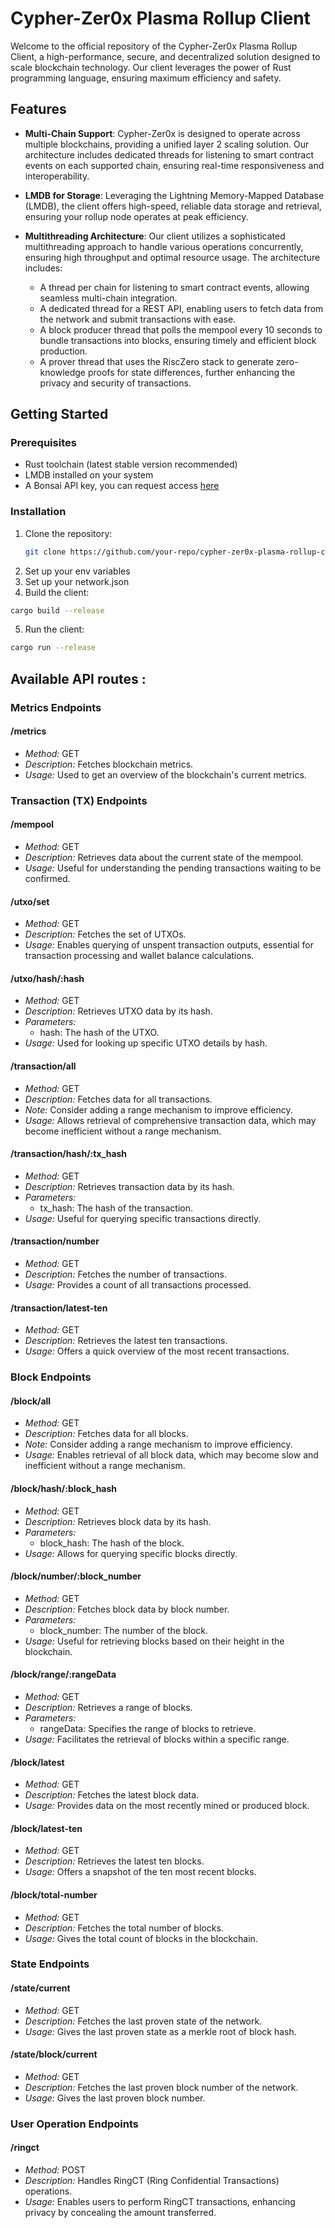 # Cypher-Zer0x Plasma Rollup Client

Welcome to the official repository of the Cypher-Zer0x Plasma Rollup Client, a high-performance, secure, and decentralized solution designed to scale blockchain technology. Our client leverages the power of Rust programming language, ensuring maximum efficiency and safety.

## Features

- **Multi-Chain Support**: Cypher-Zer0x is designed to operate across multiple blockchains, providing a unified layer 2 scaling solution. Our architecture includes dedicated threads for listening to smart contract events on each supported chain, ensuring real-time responsiveness and interoperability.

- **LMDB for Storage**: Leveraging the Lightning Memory-Mapped Database (LMDB), the client offers high-speed, reliable data storage and retrieval, ensuring your rollup node operates at peak efficiency.

- **Multithreading Architecture**: Our client utilizes a sophisticated multithreading approach to handle various operations concurrently, ensuring high throughput and optimal resource usage. The architecture includes:
  - A thread per chain for listening to smart contract events, allowing seamless multi-chain integration.
  - A dedicated thread for a REST API, enabling users to fetch data from the network and submit transactions with ease.
  - A block producer thread that polls the mempool every 10 seconds to bundle transactions into blocks, ensuring timely and efficient block production.
  - A prover thread that uses the RiscZero stack to generate zero-knowledge proofs for state differences, further enhancing the privacy and security of transactions.

## Getting Started

### Prerequisites

- Rust toolchain (latest stable version recommended)
- LMDB installed on your system
- A Bonsai API key, you can request access [here](https://docs.google.com/forms/d/e/1FAIpQLSf9mu18V65862GS4PLYd7tFTEKrl90J5GTyzw_d14ASxrruFQ/viewform)

### Installation

1. Clone the repository:
   ```bash
   git clone https://github.com/your-repo/cypher-zer0x-plasma-rollup-client.git
   ````
2. Set up your env variables
3. Set up your network.json
4. Build the client:
  ```bash
  cargo build --release
  ````
5. Run the client:
  ```bash
  cargo run --release
  ```

## Available API routes :  
### Metrics Endpoints

#### /metrics
- *Method:* GET
- *Description:* Fetches blockchain metrics.
- *Usage:* Used to get an overview of the blockchain's current metrics.

### Transaction (TX) Endpoints

#### /mempool
- *Method:* GET
- *Description:* Retrieves data about the current state of the mempool.
- *Usage:* Useful for understanding the pending transactions waiting to be confirmed.

#### /utxo/set
- *Method:* GET
- *Description:* Fetches the set of UTXOs.
- *Usage:* Enables querying of unspent transaction outputs, essential for transaction processing and wallet balance calculations.

#### /utxo/hash/:hash
- *Method:* GET
- *Description:* Retrieves UTXO data by its hash.
- *Parameters:*
  - hash: The hash of the UTXO.
- *Usage:* Used for looking up specific UTXO details by hash.

#### /transaction/all
- *Method:* GET
- *Description:* Fetches data for all transactions.
- *Note:* Consider adding a range mechanism to improve efficiency.
- *Usage:* Allows retrieval of comprehensive transaction data, which may become inefficient without a range mechanism.

#### /transaction/hash/:tx_hash
- *Method:* GET
- *Description:* Retrieves transaction data by its hash.
- *Parameters:*
  - tx_hash: The hash of the transaction.
- *Usage:* Useful for querying specific transactions directly.

#### /transaction/number
- *Method:* GET
- *Description:* Fetches the number of transactions.
- *Usage:* Provides a count of all transactions processed.

#### /transaction/latest-ten
- *Method:* GET
- *Description:* Retrieves the latest ten transactions.
- *Usage:* Offers a quick overview of the most recent transactions.

### Block Endpoints

#### /block/all
- *Method:* GET
- *Description:* Fetches data for all blocks.
- *Note:* Consider adding a range mechanism to improve efficiency.
- *Usage:* Enables retrieval of all block data, which may become slow and inefficient without a range mechanism.

#### /block/hash/:block_hash
- *Method:* GET
- *Description:* Retrieves block data by its hash.
- *Parameters:*
  - block_hash: The hash of the block.
- *Usage:* Allows for querying specific blocks directly.

#### /block/number/:block_number
- *Method:* GET
- *Description:* Fetches block data by block number.
- *Parameters:*
  - block_number: The number of the block.
- *Usage:* Useful for retrieving blocks based on their height in the blockchain.

#### /block/range/:rangeData
- *Method:* GET
- *Description:* Retrieves a range of blocks.
- *Parameters:*
  - rangeData: Specifies the range of blocks to retrieve.
- *Usage:* Facilitates the retrieval of blocks within a specific range.

#### /block/latest
- *Method:* GET
- *Description:* Fetches the latest block data.
- *Usage:* Provides data on the most recently mined or produced block.

#### /block/latest-ten
- *Method:* GET
- *Description:* Retrieves the latest ten blocks.
- *Usage:* Offers a snapshot of the ten most recent blocks.

#### /block/total-number
- *Method:* GET
- *Description:* Fetches the total number of blocks.
- *Usage:* Gives the total count of blocks in the blockchain.

### State Endpoints

#### /state/current
- *Method:* GET
- *Description:* Fetches the last proven state of the network.
- *Usage:* Gives the last proven state as a merkle root of block hash.

#### /state/block/current
- *Method:* GET
- *Description:* Fetches the last proven block number of the network.
- *Usage:* Gives the last proven block number.

### User Operation Endpoints

#### /ringct
- *Method:* POST
- *Description:* Handles RingCT (Ring Confidential Transactions) operations.
- *Usage:* Enables users to perform RingCT transactions, enhancing privacy by concealing the amount transferred.
